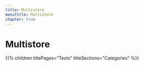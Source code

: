 ```yaml
---
title: Multistore
menuTitle: Multistore
chapter: true
---
```


# Multistore

{{% children titlePages="Tests" titleSections="Categories" %}}
